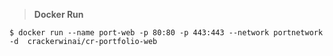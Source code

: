 > **Docker Run**

    $ docker run --name port-web -p 80:80 -p 443:443 --network portnetwork -d  crackerwinai/cr-portfolio-web
